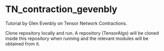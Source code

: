 # TN_contraction_gevenbly
Tutorial by Glen Evenbly on Tensor Network Contractions.

Clone repository locally and run. A repository (TensorAlgs) will be cloned inside this repository when running and the relevant modules will be obtained from it.
